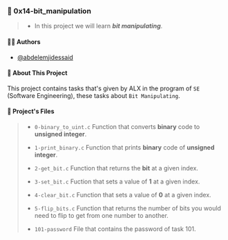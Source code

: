 
### 💬️ 0x14-bit_manipulation

> - In this project we will learn ___bit manipulating___.


#### 👨‍💼️ Authors

- [@abdelemjidessaid](https://www.github.com/abdelemjidessaid)


#### 🚀 About This Project

This project contains tasks that's given by ALX in the program of `SE` (Software Engineering), these tasks about `Bit Manipulating`.
#### 📂️ Project's Files

> - `0-binary_to_uint.c` Function that converts __binary__ code to __unsigned integer__.
>
> - `1-print_binary.c` Function that prints __binary__ code of __unsigned integer__.
>
> - `2-get_bit.c` Function that returns the __bit__ at a given index.
>
> - `3-set_bit.c` Fuction that sets a value of __1__ at a given index.
>
> - `4-clear_bit.c` Function that sets a value of __0__ at a given index.
>
> - `5-flip_bits.c` Function that returns the number of bits you would need to flip to get from one number to another.
>
> - `101-password` File that contains the password of task 101.
